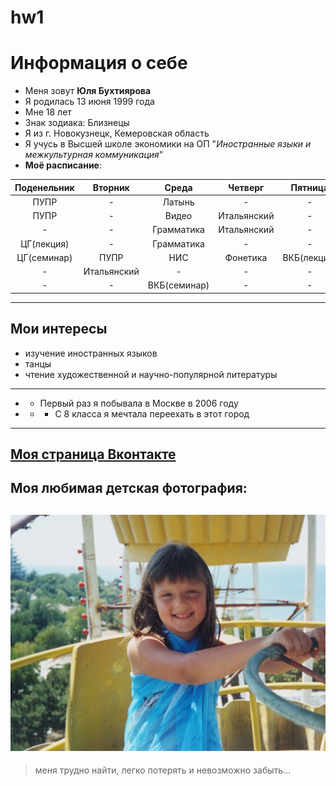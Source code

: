 # hw1
# Информация о себе
* Меня зовут **Юля Бухтиярова** 
* Я родилась 13 июня 1999 года
* Мне 18 лет
* Знак зодиака: Близнецы
* Я из г. Новокузнецк, Кемеровская область
* Я учусь в Высшей школе экономики на ОП "*Иностранные языки и межкультурная коммуникация*"
* **Моё расписание**:

|Поденельник|Вторник|Среда|Четверг|Пятница|
|:---:|:---:|:---:|:---:|:---:|
|ПУПР|-|Латынь|-|-|
|ПУПР|-|Видео|Итальянский|-|
|-|-|Грамматика|Итальянский|-|
|ЦГ(лекция)|-|Грамматика|-|-|
|ЦГ(семинар)|ПУПР|НИС|Фонетика|ВКБ(лекция)|
|-|Итальянский|-|-|-|
|-|-|ВКБ(семинар)|-|-|
***
## Мои интересы
* изучение иностранных языков
* танцы
* чтение художественной и научно-популярной литературы
***
* *  Первый раз я побывала в Москве в 2006 году
* * * С 8 класса я мечтала переехать в этот город
------
[Моя страница Вконтакте](https://vk.com/juliabukhtiyarova)
------
## Моя любимая детская фотография:
![Моя фотография](https://raw.githubusercontent.com/JuliaBukhtiyarova/sem1/master/%D1%8F.jpg)
------
> меня трудно найти, легко потерять и невозможно забыть...

